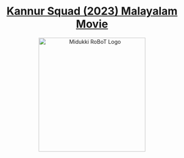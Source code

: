 <h1 align="center">
<a href="https://github.com/MAXPy-IND/MCM-Kannur-Squad">Kannur Squad (2023) Malayalam Movie</a>
</h1>

<p align="center">
<img style="width:280; height:300;" src="https://m.playtamil.com.lc/files/images/Kannur_Squad_(2023)_Malayalam_Movie." alt="Midukki RoBoT Logo">
</p>


